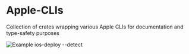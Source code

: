 # Apple-CLIs
Collection of crates wrapping various Apple CLIs for documentation and type-safety purposes

![Example `ios-deploy --detect`](docs/ios-deploy-detect.png.png)